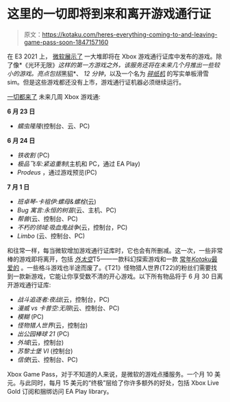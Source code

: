 # 这里的一切即将到来和离开游戏通行证

> 原文：<https://kotaku.com/heres-everything-coming-to-and-leaving-game-pass-soon-1847157160>

在 E3 2021 上， [微软展示了](https://kotaku.com/10-new-xbox-game-pass-titles-shown-at-e3-2021-1847072899) 一大堆即将在 Xbox 游戏通行证库中发布的游戏。除了像*《光环无限》*这样的第一方游戏之外，该服务还将在未来几个月推出一些较小的游戏。亮点包括*黑貂*、 *12 分钟*，以及一个名为 [*碎纸机*](https://kotaku.com/im-amped-for-this-rad-e3-snowboarding-game-1847094951) 的写实单板滑雪 sim。但是这些游戏都还没有上市，游戏通行证机器必须继续运行。



[一切都来了](https://news.xbox.com/en-us/2021/06/23/xbox-game-pass-coming-soon-june-2021/) 未来几周 Xbox 游戏通:

**6 月 23 日**

*   *蠕虫隆隆*(控制台、云、PC)

**6 月 24 日**

*   *铁收割* (PC)
*   *极品飞车:紧追重制*(主机和 PC，通过 EA Play)
*   *Prodeus* ，通过游戏预览(PC)

**7 月 1 日**

*   *班卓琴-卡祖伊:螺母&螺栓*(云)
*   *Bug 寓言:永恒的树苗*(云、主机、PC)
*   *帮兽*(云、控制台、PC)
*   *不朽的领域:吸血鬼战争*(云，控制台，PC)
*   *Limbo* (云、控制台、PC)

和往常一样，每当微软增加游戏通行证库时，它也会有所删减。这一次，一些非常棒的游戏即将离开，包括 [*外太空*](https://kotaku.com/playing-outer-wilds-in-times-square-was-the-best-way-to-1840775214)T5——一款科幻探索游戏和一款 [常年](https://kotaku.com/the-brilliant-outer-wilds-breaks-many-of-gamings-unwrit-1839065568)[*Kotaku*](https://kotaku.com/outer-wilds-is-one-of-the-best-games-ive-ever-played-1835801654)[最爱的](https://kotaku.com/outer-wilds-has-made-exploration-in-other-games-boring-1840148560) 。一些格斗游戏也半途而废了。《T21》怪物猎人世界(T22)的粉丝们需要找到一款新游戏，它能让你享受数不清的开心游戏。以下所有物品将于 6 月 30 日离开游戏通行证库:

*   *战斗追逐者:夜战*(云，控制台，PC)
*   *漫威 vs 卡普空:无限*(云、控制台、PC)
*   *模糊* (PC)
*   *怪物猎人世界*(云，控制台)
*   *出公园棒球 21* (PC)
*   *外域*(云，控制台)
*   *苏黎士堡 VI* (控制台)
*   *信使*(云、控制台、PC)

Xbox Game Pass，对于不知道的人来说，是微软的游戏点播服务。一个月 10 美元。与此同时，每月 15 美元的“终极”层给了你许多额外的好处，包括 Xbox Live Gold 订阅和捆绑访问 EA Play library。